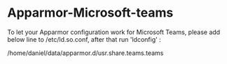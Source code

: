 # Apparmor-Microsoft-teams
To let your Apparmor configuration work for Microsoft Teams, please add below line to /etc/ld.so.conf, after that run 'ldconfig' :

/home/daniel/data/apparmor.d/usr.share.teams.teams
